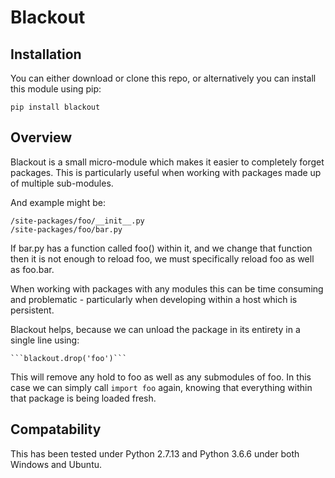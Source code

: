 # Blackout

## Installation
You can either download or clone this repo, or alternatively you can
install this module using pip:

```commandline
pip install blackout
```
## Overview
Blackout is a small micro-module which makes it easier to completely
forget packages. This is particularly useful when working with packages
made up of multiple sub-modules.

And example might be:

    /site-packages/foo/__init__.py
    /site-packages/foo/bar.py

If bar.py has a function called foo() within it, and we change that
function then it is not enough to reload foo, we must specifically
reload foo as well as foo.bar. 

When working with packages with any modules this can be time consuming
and problematic - particularly when developing within a host which is
persistent.

Blackout helps, because we can unload the package in its entirety in 
a single line using:

    ```blackout.drop('foo')```

This will remove any hold to foo as well as any submodules of foo. In this 
case we can simply call ```import foo``` again, knowing that everything
within that package is being loaded fresh.

## Compatability

This has been tested under Python 2.7.13 and Python 3.6.6 under both Windows and Ubuntu.
